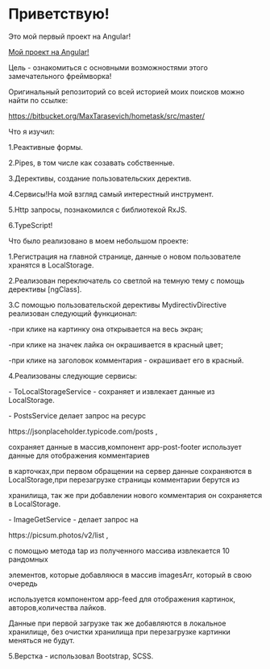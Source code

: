 <h1>Приветствую!</h1>
<p>Это мой первый проект на Angular!</p>

<p>
  <a href="https://maxtarasevich.github.io/myFirstAngularApp/" target="_blank" rel="noopener noreferrer">Мой проект на Angular!</a>
 </p>


<p>Цель - ознакомиться с основными возможностями этого замечательного фреймворка!</p>
<p>Оригинальный репозиторий со всей историей моих поисков можно найти по ссылке:</p>

<p>
  <a href="https://bitbucket.org/MaxTarasevich/hometask/src/master/" target="_blank" rel="noopener noreferrer">https://bitbucket.org/MaxTarasevich/hometask/src/master/</a>
 </p>

<p>Что я изучил: </p>
<p>1.Реактивные формы. </p>
<p>2.Pipes, в том числе как созавать собственные. </p>
<p>3.Дерективы, создание пользовательских деректив. </p>
<p>4.Сервисы!На мой взгляд самый интерестный инструмент. </p>
<p>5.Http запросы, познакомился с библиотекой RxJS. </p>
<p>6.TypeScript! </p>

<p>Что было реализовано в моем небольшом проекте:</p>

<p>1.Регистрация на главной странице, данные о новом пользователе хранятся в LocalStorage.</p>

<p>2.Реализован переключатель со светлой на темную тему с помощь дерективы  [ngClass].</p>

<p>3.С помощью пользовательской дерективы MydirectivDirective реализован следующий функционал:</p>
<p>-при клике на картинку она открывается на весь экран;</p>
<p>-при клике на значек лайка он окрашивается в красный цвет;</p>
<p>-при клике на заголовок комментария - окрашивает его в красный.</p>

<p>4.Реализованы следующие сервисы:</p>

<p>- ToLocalStorageService - сохраняет и извлекает данные из LocalStorage.</p>

<p>- PostsService делает запрос на ресурс </p>
<p>https://jsonplaceholder.typicode.com/posts , </p>
<p>сохраняет данные в массив,компонент app-post-footer использует данные для отображения комментариев</p>
<p>в карточках,при первом обращении на сервер данные сохраняются в LocalStorage,при перезагрузке страницы комментарии берутся из </p>
<p>хранилища, так же при добавлении нового комментария он сохраняется в LocalStorage.</p>

<p>- ImageGetService - делает запрос на </p>
<p>https://picsum.photos/v2/list ,</p>
<p>с помощью метода tap из полученного массива извлекается 10 рандомных </p>
<p>элементов, которые добавляюся в массив imagesArr, который в свою очередь </p>
<p>используется компонентом app-feed для отображения картинок, авторов,количества лайков. </p>
<p>Данные при первой загрузке так же добавляются в локальное хранилище, без очистки хранилища при перезагрузке картинки меняться не будут.</p>

5.Верстка - использовал Bootstrap, SCSS.</p>



